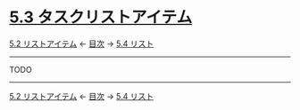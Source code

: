 # [5.3 タスクリストアイテム](https://higuma.github.io/github-flabored-markdown/#task-list-items-extension-)

[5.2 リストアイテム](list-items.md)
← [目次](index.md) →
[5.4 リスト](lists.md)

------------------------------------------------------------------------

TODO

------------------------------------------------------------------------

[5.2 リストアイテム](list-items.md)
← [目次](index.md) →
[5.4 リスト](lists.md)
